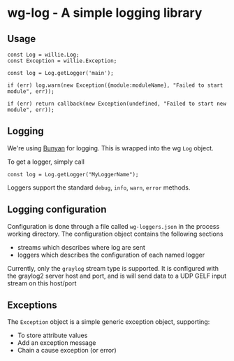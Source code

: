 # wg-log - A simple logging library



## Usage

	const Log = willie.Log;
	const Exception = willie.Exception;

	const log = Log.getLogger('main');

	if (err) log.warn(new Exception({module:moduleName}, "Failed to start module", err));

	if (err) return callback(new Exception(undefined, "Failed to start new module", err));




## Logging

We're using [Bunyan](https://github.com/trentm/node-bunyan) for logging. This is wrapped into the wg ```Log``` object.

To get a logger, simply call

	const log = Log.getLogger("MyLoggerName");

Loggers support the standard ```debug```, ```info```, ```warn```, ```error``` methods.




## Logging configuration

Configuration is done through a file called ```wg-loggers.json``` in the process working directory.
The configuration object contains the following sections

* streams which describes where log are sent
* loggers which describes the configuration of each named logger

Currently, only the ```graylog``` stream type is supported. It is configured with the graylog2 server host and port, and is will send data to a UDP GELF input stream on this host/port




## Exceptions

The ```Exception``` object is a simple generic exception object, supporting:

* To store attribute values
* Add an exception message
* Chain a cause exception (or error)

